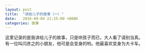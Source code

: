 ```yaml
---
layout: post
title:  "讲给儿子的故事（一）"
date:   2016-09-04 21:25:00 +0800
categories: 故事
---
```

这里记录的是我讲给儿子的故事，只是哄孩子而已，大人看了请别当真。  
有一位叫闫彦之的小朋友，他可是会变身的哟。他最喜欢变身为大卡车。
